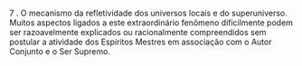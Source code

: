 ﻿7 . O mecanismo da refletividade dos universos locais e do superuniverso. Muitos aspectos ligados a este extraordinário fenômeno dificilmente podem ser razoavelmente explicados ou racionalmente compreendidos sem postular a atividade dos Espíritos Mestres em associação com o Autor Conjunto e o Ser Supremo.
